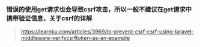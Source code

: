 ### 错误的使用get请求也会导致csrf攻击，所以一般不建议在get请求中携带验证信息，关于csrf的详解

> https://learnku.com/articles/3969/to-prevent-csrf-csrf-using-laravel-middleware-verifycsrftoken-as-an-example


